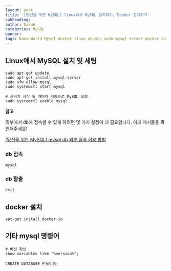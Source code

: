 ```yaml
---
layout: post
title: '[당신을 위한 MySQL] linux에서 MySQL 설치하기, Docker 설치하기'
subheading: 
author: Daeun
categories: MySQL
banner:
tags: DaeunWorld Mysql docker linux ubuntu sudo mysql-server docker.io systemctl mysql SQL database container compose docker-compose
---
```


## Linux에서 MySQL 설치 및 세팅

```
sudo apt-get update
sudo apt-get install mysql-server
sudo ufw allow mysql
sudo systemctl start mysql

# 서버가 시작 될 때마다 자동으로 MySQL 실행
sudo systemctl enable mysql
```

**참고** 

외부에서 db에 접속할 수 있게 하려면 몇 가지 설정이 더 필요합니다. 아래 게시물을 확인해주세요!

[[당신을 위한 MySQL] mysql db 외부 접속 허용 방법](https://daeunworld.kr/mysql/2023/09/03/how_to_allow_outside_host.html)

### db 접속

```
mysql
```

### db 탈출

```
exit
```

## docker 설치

```
apt-get install docker.io
```

## 기타 mysql 명령어

```
# 버전 확인
show variables like "%version%";

CREATE DATABASE 만들이름;
```